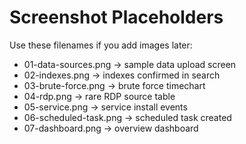 # Screenshot Placeholders
Use these filenames if you add images later:
- 01-data-sources.png → sample data upload screen
- 02-indexes.png → indexes confirmed in search
- 03-brute-force.png → brute force timechart
- 04-rdp.png → rare RDP source table
- 05-service.png → service install events
- 06-scheduled-task.png → scheduled task created
- 07-dashboard.png → overview dashboard
